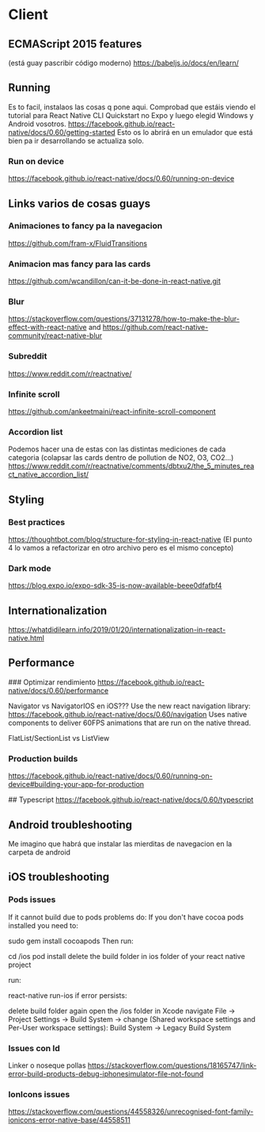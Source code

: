 # Client

## ECMAScript 2015 features 
(está guay pascribir código moderno)
https://babeljs.io/docs/en/learn/

## Running
Es to facil, instalaos las cosas q pone aqui. Comprobad que estáis viendo 
el tutorial para React Native CLI Quickstart no Expo y luego elegid Windows y Android vosotros.
https://facebook.github.io/react-native/docs/0.60/getting-started
Esto os lo abrirá en un emulador que está bien pa ir desarrollando se actualiza solo.

### Run on device
https://facebook.github.io/react-native/docs/0.60/running-on-device 

## Links varios de cosas guays

### Animaciones to fancy pa la navegacion
https://github.com/fram-x/FluidTransitions

### Animacion mas fancy para las cards
https://github.com/wcandillon/can-it-be-done-in-react-native.git

### Blur
https://stackoverflow.com/questions/37131278/how-to-make-the-blur-effect-with-react-native
and https://github.com/react-native-community/react-native-blur

### Subreddit
https://www.reddit.com/r/reactnative/

### Infinite scroll
https://github.com/ankeetmaini/react-infinite-scroll-component

### Accordion list
Podemos hacer una de estas con las distintas mediciones de cada categoria (colapsar las cards dentro de pollution de NO2, O3, CO2...)
https://www.reddit.com/r/reactnative/comments/dbtxu2/the_5_minutes_react_native_accordion_list/


## Styling
### Best practices
https://thoughtbot.com/blog/structure-for-styling-in-react-native
(El punto 4 lo vamos a refactorizar en otro archivo pero es el mismo concepto)

### Dark mode
https://blog.expo.io/expo-sdk-35-is-now-available-beee0dfafbf4

## Internationalization
https://whatdidilearn.info/2019/01/20/internationalization-in-react-native.html

## Performance

### Optimizar rendimiento
https://facebook.github.io/react-native/docs/0.60/performance

Navigator vs NavigatorIOS en iOS???
Use the new react navigation library: https://facebook.github.io/react-native/docs/0.60/navigation
Uses native components to deliver 60FPS animations that are run on the native thread.

FlatList/SectionList vs ListView

### Production builds
https://facebook.github.io/react-native/docs/0.60/running-on-device#building-your-app-for-production

## Typescript
https://facebook.github.io/react-native/docs/0.60/typescript

## Android troubleshooting
Me imagino que habrá que instalar las mierditas de navegacion en la carpeta de android

## iOS troubleshooting
### Pods issues
If it cannot build due to pods problems do:
If you don't have cocoa pods installed you need to:

sudo gem install cocoapods
Then run:

cd /ios
pod install
delete the build folder in ios folder of your react native project

run:

react-native run-ios
if error persists:

delete build folder again
open the /ios folder in Xcode
navigate File -> Project Settings -> Build System -> change (Shared workspace settings and Per-User workspace settings): Build System -> Legacy Build System


### Issues con ld
Linker o noseque pollas https://stackoverflow.com/questions/18165747/link-error-build-products-debug-iphonesimulator-file-not-found
### IonIcons issues
https://stackoverflow.com/questions/44558326/unrecognised-font-family-ionicons-error-native-base/44558511
